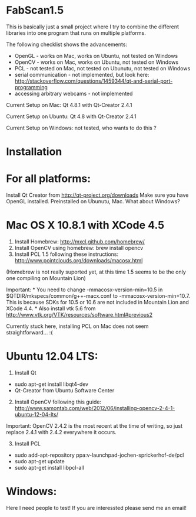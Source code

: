 FabScan1.5
==========

This is basically just a small project where I try to combine the different libraries into one program that runs on multiple platforms.

The following checklist shows the advancements:
    
* OpenGL - works on Mac, works on Ubuntu, not tested on Windows
* OpenCV - works on Mac, works on Ubuntu, not tested on Windows
* PCL - not tested on Mac, not tested on Ubunutu, not tested on Windows
* serial communication - not implemented, but look here: http://stackoverflow.com/questions/1459344/qt-and-serial-port-programming
* accessing arbitrary webcams - not implemented

Current Setup on Mac: Qt 4.8.1 with Qt-Creator 2.4.1

Current Setup on Ubuntu: Qt 4.8 with Qt-Creator 2.4.1

Current Setup on Windows: not tested, who wants to do this ?

Installation
===========

For all platforms:
==================

Install Qt Creator from http://qt-project.org/downloads
Make sure you have OpenGL installed. Preinstalled on Ubunutu, Mac. What about Windows?

Mac OS X 10.8.1 with XCode 4.5
==============================
1. Install Homebrew: http://mxcl.github.com/homebrew/
2. Install OpenCV using homebrew: brew install opencv
3. Install PCL 1.5 following these instructions: http://www.pointclouds.org/downloads/macosx.html

  (Homebrew is not really suported yet, at this time 1.5 seems to be the only one compiling on Mountain Lion)

  Important:
    * You need to change -mmacosx-version-min=10.5 in $QTDIR/mkspecs/common/g++-macx.conf to -mmacosx-version-min=10.7. This is because SDKs for 10.5 or 10.6 are not included in Mountain Lion and XCode 4.4.
    * Also install vtk 5.6 from http://www.vtk.org/VTK/resources/software.html#previous2
    
  Currently stuck here, installing PCL on Mac does not seem straightforward... :( 


Ubuntu 12.04 LTS:
=======
1. Install Qt
  * sudo apt-get install libqt4-dev
  * Qt-Creator from Ubuntu Software Center

2. Install OpenCV following this guide: http://www.samontab.com/web/2012/06/installing-opencv-2-4-1-ubuntu-12-04-lts/

  Important: OpenCV 2.4.2 is the most recent at the time of writing, so just replace 2.4.1 with 2.4.2 everywhere it occurs.
  
3. Install PCL
  * sudo add-apt-repository ppa:v-launchpad-jochen-sprickerhof-de/pcl
  * sudo apt-get update
  * sudo apt-get install libpcl-all

Windows:
========
 Here I need people to test! If you are interessted please send me an email!
